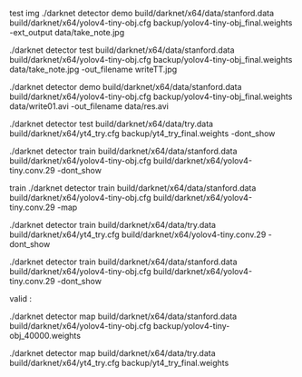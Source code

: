 test img
./darknet detector demo build/darknet/x64/data/stanford.data build/darknet/x64/yolov4-tiny-obj.cfg backup/yolov4-tiny-obj_final.weights -ext_output data/take_note.jpg

./darknet detector test build/darknet/x64/data/stanford.data build/darknet/x64/yolov4-tiny-obj.cfg backup/yolov4-tiny-obj_final.weights data/take_note.jpg -out_filename writeTT.jpg

./darknet detector demo build/darknet/x64/data/stanford.data build/darknet/x64/yolov4-tiny-obj.cfg backup/yolov4-tiny-obj_final.weights data/write01.avi -out_filename data/res.avi

./darknet detector test build/darknet/x64/data/try.data build/darknet/x64/yt4_try.cfg backup/yt4_try_final.weights -dont_show



./darknet detector train build/darknet/x64/data/stanford.data build/darknet/x64/yolov4-tiny-obj.cfg build/darknet/x64/yolov4-tiny.conv.29 -dont_show

train
./darknet detector train build/darknet/x64/data/stanford.data build/darknet/x64/yolov4-tiny-obj.cfg build/darknet/x64/yolov4-tiny.conv.29 -map

./darknet detector train build/darknet/x64/data/try.data build/darknet/x64/yt4_try.cfg build/darknet/x64/yolov4-tiny.conv.29 -dont_show

./darknet detector train build/darknet/x64/data/stanford.data build/darknet/x64/yolov4-tiny-obj.cfg build/darknet/x64/yolov4-tiny.conv.29 -dont_show


valid :




./darknet detector map build/darknet/x64/data/stanford.data build/darknet/x64/yolov4-tiny-obj.cfg backup/yolov4-tiny-obj_40000.weights



./darknet detector map build/darknet/x64/data/try.data build/darknet/x64/yt4_try.cfg backup/yt4_try_final.weights 

